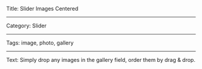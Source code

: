 Title: Slider Images Centered

---

Category: Slider

---

Tags: image, photo, gallery

---

Text: Simply drop any images in the gallery field, order them by drag & drop.
<!-- No need to worry about the photo selection as any image ratio will fit into the slider. It has a maximum width of 800px on desktop and full width below 800px screen width. -->
